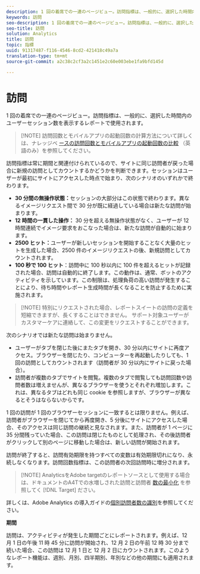 ```yaml
---
description: 1 回の着席での一連のページビュー。訪問指標は、一般的に、選択した時間内のユーザーセッション数を表示するレポートで使用されます。
keywords: 訪問
seo-description: 1 回の着席での一連のページビュー。訪問指標は、一般的に、選択した時間内のユーザーセッション数を表示するレポートで使用されます。
seo-title: 訪問
solution: Analytics
title: 訪問
topic: 指標
uuid: 91317487-f116-4546-8cd2-421418c49a7a
translation-type: tm+mt
source-git-commit: a2c38c2cf3a2c1451e2c60e003ebe1fa9bfd145d

---
```



# 訪問

1 回の着席での一連のページビュー。訪問指標は、一般的に、選択した時間内のユーザーセッション数を表示するレポートで使用されます。

> [!NOTE] 訪問回数とモバイルアプリの起動回数の計算方法について詳しくは、ナレッジベ [ースの訪問回数とモバイルアプリの起動回数の比較](https://helpx.adobe.com/analytics/kb/compare-visits-and-mobile-app-launches.html) （英語のみ）を参照してください。

訪問指標は常に期間と関連付けられているので、サイトに同じ訪問者が戻った場合に新規の訪問としてカウントするかどうかを判断できます。セッションはユーザーが最初にサイトにアクセスした時点で始まり、次のシナリオのいずれかで終わります。

* **30 分間の無操作状態：**&#x200B;セッションの大部分はこの状態で終わります。異なるイメージリクエスト間で 30 分が既に経過している場合は新たな訪問が始まります。
* **12 時間の一貫した操作：** 30 分を超える無操作状態がなく、ユーザーが 12 時間連続でイメージ要求をおこなった場合は、新たな訪問が自動的に始まります。
* **2500 ヒット：**&#x200B;ユーザーが新しいセッションを開始することなく大量のヒットを生成した場合、2500 件のイメージリクエストの後、新規訪問としてカウントされます。
* **100 秒で 100 ヒット**：訪問中に 100 秒以内に 100 件を超えるヒットが記録された場合、訪問は自動的に終了します。この動作は、通常、ボットのアクティビティを示しています。この制限は、処理負荷の高い訪問が発生することにより、待ち時間やレポート生成時間が長くなることを防止するために実施されます。

> [!NOTE] 特別にリクエストされた場合、レポートスイートの訪問の定義を短縮できますが、長くすることはできません。 サポート対象ユーザーがカスタマーケアに連絡して、この変更をリクエストすることができます。

次のシナリオでは新たな訪問は始まりません。

* ユーザーがタブを閉じた後にまたタブを開き、30 分以内にサイトに再度アクセス。ブラウザーを閉じたり、コンピューターを再起動したりしても、1 回の訪問としてカウントされます（訪問者が 30 分以内にサイトに戻った場合）。
* 訪問者が複数のタブでサイトを閲覧。複数のタブで閲覧しても訪問回数や訪問者数は増えませんが、異なるブラウザーを使うとそれぞれ増加します。これは、異なるタブはどれも同じ cookie を参照しますが、ブラウザーが異なるとそうはならないからです。

1 回の訪問が 1 回のブラウザーセッションに一致するとは限りません。例えば、訪問者がブラウザーを閉じてから再度開き、5 分後にサイトにアクセスした場合、そのアクセスは同じ訪問の継続と見なされます。また、訪問者が 1 ページに 35 分間残っていた場合、この訪問は閉じたものとして処理され、その後訪問者がクリックして別のページに移動した場合は、新しい訪問が開始されます。

訪問が終了すると、訪問有効期限を持つすべての変数は有効期限切れになり、永続しなくなります。訪問回数指標は、この訪問者の次回訪問時に増分されます。

> [!NOTE] AnalyticsをAdobe targetのレポートソースとして使用する場合は、ドキュメントのA4Tでの水増しされた訪問と訪問者 [数の最小化](https://marketing.adobe.com/resources/help/en_US/target/a4t/minimizing-inflated-visit-and-visitor-counts-a4t.html) を参照してく [!DNL Target] ださい。

詳しくは、Adobe Analytics の導入ガイドの[個別訪問者数の識別](https://marketing.adobe.com/resources/help/en_US/sc/implement/visid_overview.html)を参照してください。

**期間**

訪問は、アクティビティが発生した期間ごとにレポートされます。例えば、12 月 1 日の午後 11 時 45 分に訪問が開始され、12 月 2 日の午前 12 時 30 分まで続いた場合、この訪問は 12 月 1 日と 12 月 2 日にカウントされます。このようなレポート機能は、週別、月別、四半期別、年別などの他の期間にも適用されます。
